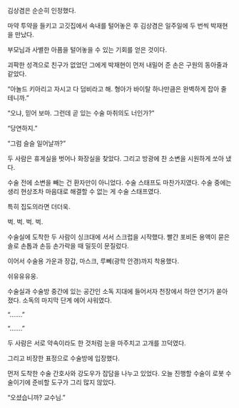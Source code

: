 김상겸은 순순히 인정했다.

마약 투약을 들키고 고깃집에서 속내를 털어놓은 후 김상겸은 일주일에 두 번씩 박재현을 만났다.

부모님과 사별한 아픔을 털어놓을 수 있는 기회를 얻은 것이다.

괴팍한 성격으로 친구가 없었던 그에게 박재현이 먼저 내밀어 준 손은 구원의 동아줄과 같았다.

“아놀드 키아리고 자시고 다 덤비라고 해. 형아가 바이탈 하나만큼은 완벽하게 잡아 줄 테니까.”

“오냐, 믿어 보마. 그런데 곧 있는 수술 마취의도 너인가?”

“당연하지.”

“그럼 슬슬 일어날까?”

두 사람은 휴게실을 벗어나 화장실을 찾았다. 그리고 방광에 찬 소변을 시원하게 쏘아 냈다.

수술 전에 소변을 빼는 건 환자만이 아니었다. 수술 스태프도 마찬가지였다. 수술 중에는 생리 현상조차 마음대로 해결할 수 없는 게 수술 스태프였다.

특히 집도의라면 더더욱.

벅. 벅. 벅. 벅.

수술실에 도착한 두 사람이 싱크대에 서서 스크럽을 시작했다. 빨간 포비돈 용액이 묻은 솔로 손톱과 손등 손가락을 때 밀듯이 문질렀다.

이어서 수술용 가운과 장갑, 마스크, 루뻬(광학 안경)까지 착용했다.

쉬유유유웅.

수술실과 수술방 중간에 있는 공간인 소독 지대에 들어서자 천장에서 하얀 연기가 쏟아졌다. 소독의 마지막 단계 에어 샤워였다.

“…….”

“…….”

두 사람은 서로 약속이라도 한 것처럼 눈을 마주치고 고개를 끄덕였다.

그리고 비장한 표정으로 수술방에 입장했다.

먼저 도착한 수술 간호사와 강도우가 잡담을 나누고 있었다. 오늘 진행할 수술이 로봇 수술이기에 준비할 도구가 그리 많지 않았다.

“오셨습니까? 교수님.”